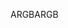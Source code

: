 <span data-ttu-id="022e8-101">ARGB</span><span class="sxs-lookup"><span data-stu-id="022e8-101">ARGB</span></span>